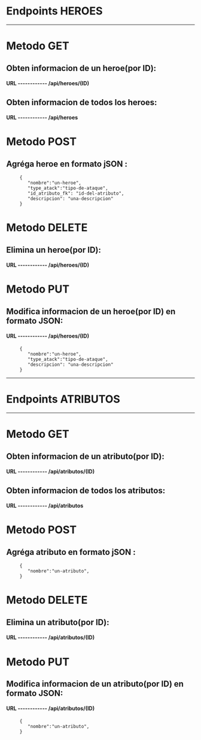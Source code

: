 # Endpoints HEROES
____________________________________
# Metodo GET
## Obten informacion de un heroe(por ID):
#### URL ------------ /api/heroes/(ID)
## Obten informacion de todos los heroes: 
#### URL ------------ /api/heroes
# Metodo POST
## Agréga heroe en formato jSON :
         { 
            "nombre":"un-heroe",
            "type_atack":"tipo-de-ataque",
            "id_atributo_fk": "id-del-atributo",
            "descripcion": "una-descripcion"
         }
# Metodo DELETE
## Elimina un heroe(por ID):
#### URL ------------ /api/heroes/(ID)
# Metodo PUT
## Modifica informacion de un heroe(por ID) en formato JSON:
#### URL ------------ /api/heroes/(ID)

         { 
            "nombre":"un-heroe",
            "type_atack":"tipo-de-ataque",
            "descripcion": "una-descripcion"
         }
____________________________________
# Endpoints ATRIBUTOS
____________________________________
# Metodo GET
## Obten informacion de un atributo(por ID):
#### URL ------------ /api/atributos/(ID)
## Obten informacion de todos los atributos: 
#### URL ------------ /api/atributos
# Metodo POST
## Agréga atributo en formato jSON :
         { 
            "nombre":"un-atributo",
         }
# Metodo DELETE
## Elimina un atributo(por ID):
#### URL ------------ /api/atributos/(ID)
# Metodo PUT
## Modifica informacion de un atributo(por ID) en formato JSON:
#### URL ------------ /api/atributos/(ID)

         { 
            "nombre":"un-atributo",
         }
         
